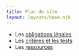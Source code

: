 ```yaml
---
title: Plan du site
layout: layouts/base.njk
---
```


* Les [obligations légales](/obligations/)
* Les [critères et les tests](/rgaa/)
* Les [ressources](/ressources/)




